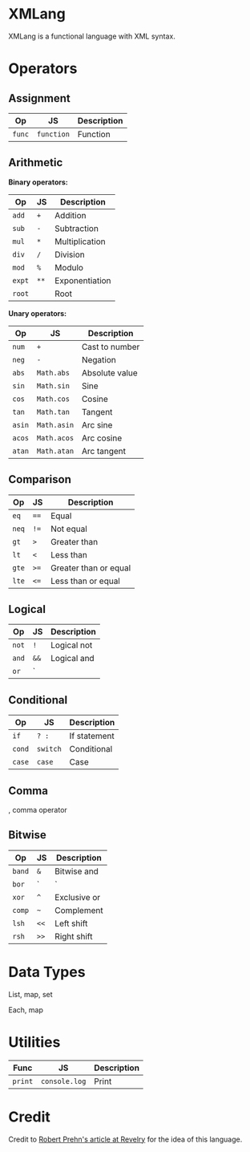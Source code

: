 # XMLang

XMLang is a functional language with XML syntax.

# Operators

## Assignment

| Op     | JS         | Description         |
|--------|------------|---------------------|
| `func` | `function` | Function            |

## Arithmetic

**Binary operators:**

| Op     | JS   | Description    |
|--------|------|----------------|
| `add`  | `+`  | Addition       |
| `sub`  | `-`  | Subtraction    |
| `mul`  | `*`  | Multiplication |
| `div`  | `/`  | Division       |
| `mod`  | `%`  | Modulo         |
| `expt` | `**` | Exponentiation |
| `root` |      | Root           |

**Unary operators:**

| Op     | JS          | Description    |
|--------|-------------|----------------|
| `num`  | `+`         | Cast to number |
| `neg`  | `-`         | Negation       |
| `abs`  | `Math.abs`  | Absolute value |
| `sin`  | `Math.sin`  | Sine           |
| `cos`  | `Math.cos`  | Cosine         |
| `tan`  | `Math.tan`  | Tangent        |
| `asin` | `Math.asin` | Arc sine       |
| `acos` | `Math.acos` | Arc cosine     |
| `atan` | `Math.atan` | Arc tangent    |

## Comparison

| Op    | JS   | Description           |
|-------|------|-----------------------|
| `eq`  | `==` | Equal                 |
| `neq` | `!=` | Not equal             |
| `gt`  | `>`  | Greater than          |
| `lt`  | `<`  | Less than             |
| `gte` | `>=` | Greater than or equal |
| `lte` | `<=` | Less than or equal    |

## Logical

| Op    | JS   | Description |
|-------|------|-------------|
| `not` | `!`  | Logical not |
| `and` | `&&` | Logical and |
| `or`  | `||` | Logical or  |

## Conditional

| Op     | JS       | Description  |
|--------|----------|--------------|
| `if`   | `? :`    | If statement |
| `cond` | `switch` | Conditional  |
| `case` | `case`   | Case         |

## Comma

,
comma operator

## Bitwise

| Op     | JS   | Description  |
|--------|------|--------------|
| `band` | `&`  | Bitwise and  |
| `bor`  | `|`  | Bitwise or   |
| `xor`  | `^`  | Exclusive or |
| `comp` | `~`  | Complement   |
| `lsh`  | `<<` | Left shift   |
| `rsh`  | `>>` | Right shift  |

# Data Types

List, map, set

Each, map

# Utilities

| Func    | JS            | Description |
|---------|---------------|-------------|
| `print` | `console.log` | Print       |

# Credit

Credit to [Robert Prehn's article at Revelry](https://revelry.co/using-jsx-with-other-frameworks-than-react/) for the idea of this language.
